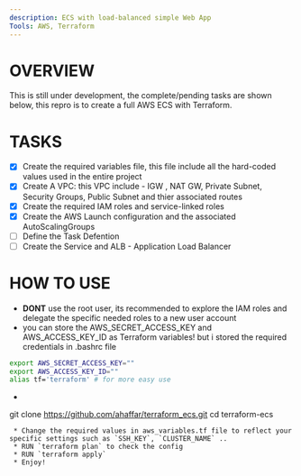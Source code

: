 ```yaml
---
description: ECS with load-balanced simple Web App
Tools: AWS, Terraform
---
```


# OVERVIEW
This is still under development, the complete/pending tasks are shown below, this repro is to create a full AWS ECS with Terraform.

# TASKS
 - [x] Create the required variables file, this file include all the hard-coded values used in the entire project
 - [x] Create A VPC: this VPC include - IGW , NAT GW, Private Subnet, Security Groups, Public Subnet and thier associated routes
 - [x] Create the required IAM roles and service-linked roles
 - [x] Create the AWS Launch configuration and the associated AutoScalingGroups
 - [ ] Define the Task Defention
 - [ ] Create the Service and ALB - Application Load Balancer

# HOW TO USE
 * **DONT** use the root user, its recommended to explore the IAM roles and delegate the specific needed roles to a new user account
 * you can store the AWS_SECRET_ACCESS_KEY and AWS_ACCESS_KEY_ID as Terraform variables! but i stored the required credentials in .bashrc file
 ```bash
export AWS_SECRET_ACCESS_KEY=""
export AWS_ACCESS_KEY_ID=""
alias tf='terraform' # for more easy use
```
 * ```bash
git clone https://github.com/ahaffar/terraform_ecs.git
cd terraform-ecs
```
 * Change the required values in aws_variables.tf file to reflect your specific settings such as `SSH_KEY`, `CLUSTER_NAME` .. 
 * RUN `terraform plan` to check the config
 * RUN `terraform apply`
 * Enjoy!

